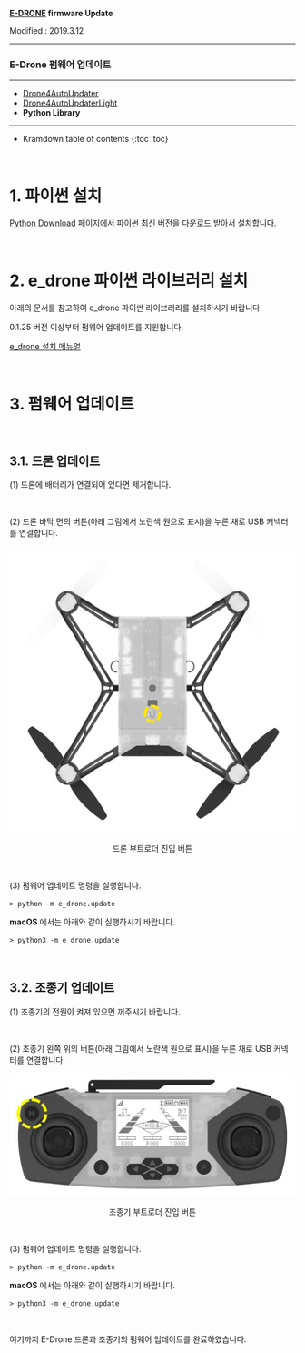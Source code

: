 **[E-DRONE](/documents/kr/products/e_drone/) firmware Update**

Modified : 2019.3.12

---

<h3>E-Drone 펌웨어 업데이트</h3>

---

- [Drone4AutoUpdater](../drone4autoupdater/)
- [Drone4AutoUpdaterLight](../drone4autoupdaterlight/)
- **Python Library**

---

* Kramdown table of contents
{:toc .toc}

<br>

# 1. 파이썬 설치

[Python Download](https://www.python.org/downloads/) 페이지에서 파이썬 최신 버전을 다운로드 받아서 설치합니다.

<br>


# 2. e_drone 파이썬 라이브러리 설치

아래의 문서를 참고하여 e_drone 파이썬 라이브러리를 설치하시기 바랍니다.

0.1.25 버전 이상부터 펌웨어 업데이트를 지원합니다.

<a href="/documents/kr/products/e_drone/library/python/e_drone/01_intro/">e_drone 설치 메뉴얼</a>

<br>


# 3. 펌웨어 업데이트

<br>


## 3.1. 드론 업데이트

(1) 드론에 배터리가 연결되어 있다면 제거합니다.

<br>

(2) 드론 바닥 면의 버튼(아래 그림에서 노란색 원으로 표시)을 누른 채로 USB 커넥터를 연결합니다.

<div align="center">
    <img src="./images/1_e_drone_drone_bottom_bootloader_button.jpg" alt="drone bottom">
    <p>드론 부트로더 진입 버튼</p>
</div>
<br>

(3) 펌웨어 업데이트 명령을 실행합니다.

```
> python -m e_drone.update
```

**macOS** 에서는 아래와 같이 실행하시기 바랍니다.

```
> python3 -m e_drone.update
```

<br>


## 3.2. 조종기 업데이트

(1) 조종기의 전원이 켜져 있으면 꺼주시기 바랍니다.

<br>

(2) 조종기 왼쪽 위의 버튼(아래 그림에서 노란색 원으로 표시)을 누른 채로 USB 커넥터를 연결합니다.

<div align="center">
    <img src="./images/2_e_drone_controller_front_bootloader_button.jpg" alt="controller top">
    <p>조종기 부트로더 진입 버튼</p>
</div>
<br>

(3) 펌웨어 업데이트 명령을 실행합니다.

```
> python -m e_drone.update
```

**macOS** 에서는 아래와 같이 실행하시기 바랍니다.

```
> python3 -m e_drone.update
```



<br>


여기까지 E-Drone 드론과 조종기의 펌웨어 업데이트를 완료하였습니다.

